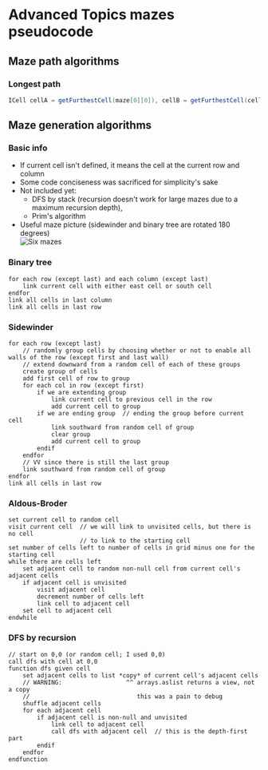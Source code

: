 # Advanced Topics mazes pseudocode

## Maze path algorithms

### Longest path
```java
ICell cellA = getFurthestCell(maze[0][0]), cellB = getFurthestCell(cellA);
```

## Maze generation algorithms

### Basic info
- If current cell isn't defined, it means the cell at the current row and column
- Some code conciseness was sacrificed for simplicity's sake
- Not included yet:
  - DFS by stack (recursion doesn't work for large mazes due to a maximum recursion depth),
  - Prim's algorithm
- Useful maze picture (sidewinder and binary tree are rotated 180 degrees)\
  ![Six mazes](https://kamiakhs.github.io/kamiak.org/mazes.png)

### Binary tree
```
for each row (except last) and each column (except last)
	link current cell with either east cell or south cell
endfor
link all cells in last column
link all cells in last row
```

### Sidewinder
```
for each row (except last)
	// randomly group cells by choosing whether or not to enable all walls of the row (except first and last wall)
	// extend downward from a random cell of each of these groups
	create group of cells
	add first cell of row to group
	for each col in row (except first)
		if we are extending group
			link current cell to previous cell in the row
			add current cell to group
		if we are ending group  // ending the group before current cell
			link southward from random cell of group
			clear group
			add current cell to group
		endif
	endfor
	// VV since there is still the last group
	link southward from random cell of group
endfor
link all cells in last row
```

### Aldous-Broder
```
set current cell to random cell
visit current cell  // we will link to unvisited cells, but there is no cell
                    // to link to the starting cell
set number of cells left to number of cells in grid minus one for the starting cell
while there are cells left
	set adjacent cell to random non-null cell from current cell's adjacent cells
	if adjacent cell is unvisited
		visit adjacent cell
		decrement number of cells left
		link cell to adjacent cell
	set cell to adjacent cell
endwhile
```

### DFS by recursion
```
// start on 0,0 (or random cell; I used 0,0)
call dfs with cell at 0,0
function dfs given cell
	set adjacent cells to list *copy* of current cell's adjacent cells
	// WARNING:                  ^^ arrays.aslist returns a view, not a copy
	//                              this was a pain to debug
	shuffle adjacent cells
	for each adjacent cell
		if adjacent cell is non-null and unvisited
			link cell to adjacent cell
			call dfs with adjacent cell  // this is the depth-first part
		endif
	endfor
endfunction
```
